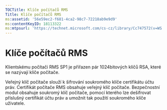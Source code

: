 ```yaml
---
TOCTitle: Klíče počítačů RMS
Title: Klíče počítačů RMS
ms:assetid: '56e59ec2-f681-4ca2-98c7-72218ab9e9d9'
ms:contentKeyID: 18113322
ms:mtpsurl: 'https://technet.microsoft.com/cs-cz/library/Cc747572(v=WS.10)'
---
```


Klíče počítačů RMS
==================

Klientskému počítači RMS SP1 je přiřazen pár 1024bitových klíčů RSA, které se nazývají klíče počítače.

Veřejný klíč počítače slouží k šifrování soukromého klíče certifikátu účtu práv. Certifikát počítače RMS obsahuje veřejný klíč počítače. Bezpečnostní modul obsahuje soukromý klíč počítače, pomocí kterého lze dešifrovat příslušný certifikát účtu práv a umožnit tak použití soukromého klíče uživatele.
